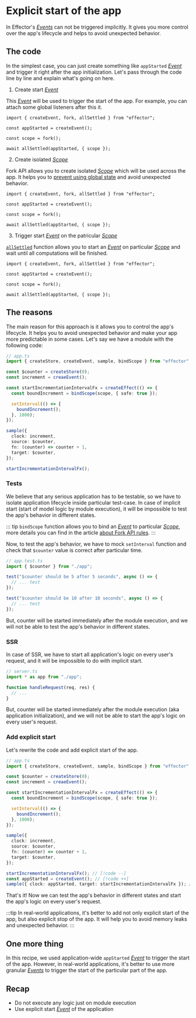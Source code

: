 # Explicit start of the app

In Effector's [_Events_](https://effector.dev/docs/api/effector/event) can not be triggered implicitly. It gives you more control over the app's lifecycle and helps to avoid unexpected behavior.

## The code

In the simplest case, you can just create something like `appStarted` [_Event_](https://effector.dev/docs/api/effector/event) and trigger it right after the app initialization. Let's pass through the code line by line and explain what's going on here.

1. Create start [_Event_](https://effector.dev/docs/api/effector/event)

This [_Event_](https://effector.dev/docs/api/effector/event) will be used to trigger the start of the app. For example, you can attach some global listeners after this it.

```ts{3}
import { createEvent, fork, allSettled } from "effector";

const appStarted = createEvent();

const scope = fork();

await allSettled(appStarted, { scope });
```

2. Create isolated [_Scope_](https://effector.dev/docs/api/effector/scope)

Fork API allows you to create isolated [_Scope_](https://effector.dev/docs/api/effector/scope) which will be used across the app. It helps you to [prevent using global state](/magazine/global_variables) and avoid unexpected behavior.

```ts{5}
import { createEvent, fork, allSettled } from "effector";

const appStarted = createEvent();

const scope = fork();

await allSettled(appStarted, { scope });
```

3. Trigger start [_Event_](https://effector.dev/docs/api/effector/event) on the patricular [_Scope_](https://effector.dev/docs/api/effector/scope)

[`allSettled`](https://effector.dev/docs/api/effector/allSettled) function allows you to start an [_Event_](https://effector.dev/docs/api/effector/event) on particular [_Scope_](https://effector.dev/docs/api/effector/scope) and wait until all computations will be finished.

```ts{7}
import { createEvent, fork, allSettled } from "effector";

const appStarted = createEvent();

const scope = fork();

await allSettled(appStarted, { scope });
```

## The reasons

The main reason for this approach is it allows you to control the app's lifecycle. It helps you to avoid unexpected behavior and make your app more predictable in some cases. Let's say we have a module with the following code:

```ts
// app.ts
import { createStore, createEvent, sample, bindScope } from "effector";

const $counter = createStore(0);
const increment = creaeEvent();

const startIncrementationIntervalFx = createEffect(() => {
  const boundIncrement = bindScope(scope, { safe: true });

  setInterval(() => {
    boundIncrement();
  }, 1000);
});

sample({
  clock: increment,
  source: $counter,
  fn: (counter) => counter + 1,
  target: $counter,
});

startIncrementationIntervalFx();
```

### Tests

We believe that any serious application has to be testable, so we have to isolate application lifecycle inside particular test-case. In case of implicit start (start of model logic by module execution), it will be impossible to test the app's behavior in different states.

::: tip
`bindScope` function allows you to bind an [_Event_](https://effector.dev/docs/api/effector/event) to particular [_Scope_](https://effector.dev/docs/api/effector/scope), more details you can find in the article [about Fork API rules](/magazine/fork_api_rules).
:::

Now, to test the app's behavior, we have to mock `setInterval` function and check that `$counter` value is correct after particular time.

```ts
// app.test.ts
import { $counter } from "./app";

test("$counter should be 5 after 5 seconds", async () => {
  // ... test
});

test("$counter should be 10 after 10 seconds", async () => {
  // ... test
});
```

But, counter will be started immediately after the module execution, and we will not be able to test the app's behavior in different states.

### SSR

In case of SSR, we have to start all application's logic on every user's request, and it will be impossible to do with implicit start.

```ts
// server.ts
import * as app from "./app";

function handleRequest(req, res) {
  // ...
}
```

But, counter will be started immediately after the module execution (aka application initialization), and we will not be able to start the app's logic on every user's request.

### Add explicit start

Let's rewrite the code and add explicit start of the app.

```ts
// app.ts
import { createStore, createEvent, sample, bindScope } from "effector";

const $counter = createStore(0);
const increment = creaeEvent();

const startIncrementationIntervalFx = createEffect(() => {
  const boundIncrement = bindScope(scope, { safe: true });

  setInterval(() => {
    boundIncrement();
  }, 1000);
});

sample({
  clock: increment,
  source: $counter,
  fn: (counter) => counter + 1,
  target: $counter,
});

startIncrementationIntervalFx(); // [!code --]
const appStarted = createEvent(); // [!code ++]
sample({ clock: appStarted, target: startIncrementationIntervalFx }); // [!code ++]
```

That's it! Now we can test the app's behavior in different states and start the app's logic on every user's request.

:::tip
In real-world applications, it's better to add not only explicit start of the app, but also explicit stop of the app. It will help you to avoid memory leaks and unexpected behavior.
:::

## One more thing

In this recipe, we used application-wide `appStarted` [_Event_](https://effector.dev/docs/api/effector/event) to trigger the start of the app. However, in real-world applications, it's better to use more granular [_Events_](https://effector.dev/docs/api/effector/event) to trigger the start of the particular part of the app.

## Recap

- Do not execute any logic just on module execution
- Use explicit start [_Event_](https://effector.dev/docs/api/effector/event) of the application
